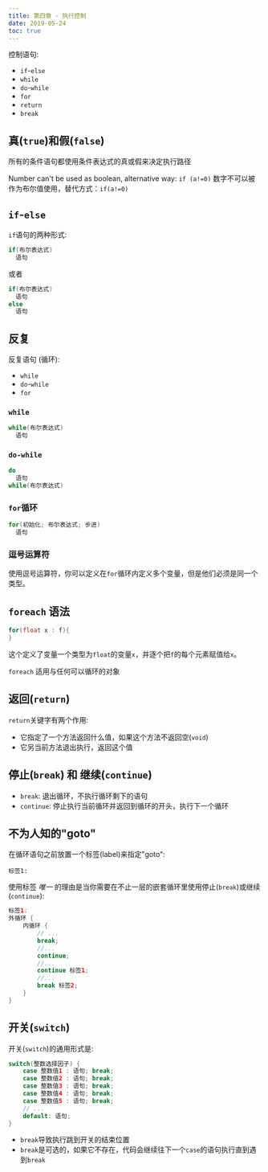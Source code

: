 ```yaml
---
title: 第四章 - 执行控制
date: 2019-05-24
toc: true
---
```


控制语句:

- `if`-`else`
- `while`
- `do`-`while`
- `for`
- `return`
- `break`

## 真(`true`)和假(`false`)

所有的条件语句都使用条件表达式的真或假来决定执行路径

Number can't be used as boolean, alternative way: `if (a!=0)`
数字不可以被作为布尔值使用，替代方式：`if(a!=0)`

## `if`-`else`

`if`语句的两种形式:

```java
if(布尔表达式)
  语句
```

或者

```java
if(布尔表达式)
  语句
else
  语句
```

## 反复

反复语句 (循环):

- `while`
- `do`-`while`
- `for`

### `while`

```java
while(布尔表达式)
  语句
```

### `do-while`

```java
do
  语句
while(布尔表达式)
```

### `for`循环

```java
for(初始化; 布尔表达式; 步进)
  语句
```

### 逗号运算符

使用逗号运算符，你可以定义在`for`循环内定义多个变量，但是他们必须是同一个类型。

## `foreach` 语法

```java
for(float x : f){
}
```

这个定义了变量一个类型为`float`的变量`x`，并逐个把`f`的每个元素赋值给`x`。

`foreach` 适用与任何可以循环的对象

## 返回(`return`)

`return`关键字有两个作用:

- 它指定了一个方法返回什么值，如果这个方法不返回空(`void`)
- 它另当前方法退出执行，返回这个值

## 停止(`break`) 和 继续(`continue`)

- `break`: 退出循环，不执行循环剩下的语句
- `continue`: 停止执行当前循环并返回到循环的开头，执行下一个循环

## 不为人知的"goto"

在循环语句之前放置一个标签(label)来指定"goto":

```
标签1:
```

使用标签 _唯一_ 的理由是当你需要在不止一层的嵌套循环里使用停止(`break`)或继续(`continue`):

```java
标签1:
外循环 {
    内循环 {
        // ...
        break;
        //...
        continue;
        //...
        continue 标签1;
        //...
        break 标签2;
    }
}
```

## 开关(`switch`)

开关(`switch`)的通用形式是:

```java
switch(整数选择因子) {
    case 整数值1 : 语句; break;
    case 整数值2 : 语句; break;
    case 整数值3 : 语句; break;
    case 整数值4 : 语句; break;
    case 整数值5 : 语句; break;
    // ...
    default: 语句;
}
```

- `break`导致执行跳到开关的结束位置
- `break`是可选的，如果它不存在，代码会继续往下一个`case`的语句执行直到遇到`break`